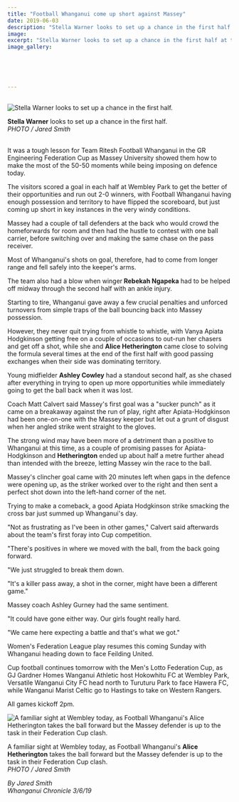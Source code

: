 ```yaml
---
title: "Football Whanganui come up short against Massey"
date: 2019-06-03
description: "Stella Warner looks to set up a chance in the first half at the Football Whanganui games against Massey University..."
image: 
excerpt: "Stella Warner looks to set up a chance in the first half at the Football Whanganui games against Massey University."
image_gallery:
    
    
    
    
    
---
```


<p>&nbsp;<br /><img src="https://www.nzherald.co.nz/resizer/9Kdlpp3UwwoPcpsVyOQzewSqwNc=/620x413/smart/filters:quality(70)/arc-anglerfish-syd-prod-nzme.s3.amazonaws.com/public/5ED43TTAB5E7BMNB3HY4KM7BVE.jpg" alt="Stella Warner looks to set up a chance in the first half." /></p>
<p><span><strong>Stella Warner</strong> looks to set up a chance in the first half.</span><br /><em>PHOTO / Jared Smith</em></p>
<p><br />It was a tough lesson for Team Ritesh Football Whanganui in the GR Engineering Federation Cup as Massey University showed them how to make the most of the 50-50 moments while being imposing on defence today.</p>
<p>The visitors scored a goal in each half at Wembley Park to get the better of their opportunities and run out 2-0 winners, with Football Whanganui having enough possession and territory to have flipped the scoreboard, but just coming up short in key instances in the very windy conditions.</p>
<p><span class="ellipsis">Massey had a couple of tall defenders at the back who would crowd the home</span><span class="QhgiTxHt0g">forwards for room and then had the hustle to contest with one ball carrier, before switching over and making the same chase on the pass receiver.</span></p>
<p class="QhgiTxHt0g">Most of Whanganui's shots on goal, therefore, had to come from longer range and fell safely into the keeper's arms.</p>
<p class="QhgiTxHt0g">The team also had a blow when winger<strong> Rebekah Ngapeka</strong> had to be helped off midway through the second half with an ankle injury.</p>
<p class="QhgiTxHt0g">Starting to tire, Whanganui gave away a few crucial penalties and unforced turnovers from simple traps of the ball bouncing back into Massey possession.</p>
<p class="QhgiTxHt0g">However, they never quit trying from whistle to whistle, with Vanya Apiata Hodgkinson getting free on a couple of occasions to out-run her chasers and get off a shot, while she and <strong>Alice Hetherington</strong> came close to solving the formula several times at the end of the first half with good passing exchanges when their side was dominating territory.</p>
<p class="QhgiTxHt0g">Young midfielder <strong>Ashley Cowley</strong> had a standout second half, as she chased after everything in trying to open up more opportunities while immediately going to get the ball back when it was lost.</p>
<p class="QhgiTxHt0g">Coach Matt Calvert said Massey's first goal was a "sucker punch" as it came on a breakaway against the run of play, right after Apiata-Hodgkinson had been one-on-one with the Massey keeper but let out a grunt of disgust when her angled strike went straight to the gloves.</p>
<p class="QhgiTxHt0g">The strong wind may have been more of a detriment than a positive to Whanganui at this time, as a couple of promising passes for Apiata-Hodgkinson and <strong>Hetherington</strong> ended up about half a metre further ahead than intended with the breeze, letting Massey win the race to the ball.</p>
<p class="QhgiTxHt0g">Massey's clincher goal came with 20 minutes left when gaps in the defence were opening up, as the striker worked over to the right and then sent a perfect shot down into the left-hand corner of the net.</p>
<p class="QhgiTxHt0g">Trying to make a comeback, a good Apiata Hodgkinson strike smacking the cross bar just summed up Whanganui's day.</p>
<p class="QhgiTxHt0g">"Not as frustrating as I've been in other games," Calvert said afterwards about the team's first foray into Cup competition.</p>
<p class="QhgiTxHt0g">"There's positives in where we moved with the ball, from the back going forward.</p>
<p class="QhgiTxHt0g">"We just struggled to break them down.</p>
<p class="QhgiTxHt0g">"It's a killer pass away, a shot in the corner, might have been a different game."</p>
<p class="QhgiTxHt0g">Massey coach Ashley Gurney had the same sentiment.</p>
<p class="QhgiTxHt0g">"It could have gone either way. Our girls fought really hard.</p>
<p class="QhgiTxHt0g">"We came here expecting a battle and that's what we got."</p>
<p class="QhgiTxHt0g">Women's Federation League play resumes this coming Sunday with Whanganui heading down to face Feilding United.</p>
<p class="QhgiTxHt0g">Cup football continues tomorrow with the Men's Lotto Federation Cup, as GJ Gardner Homes Wanganui Athletic host Hokowhitu FC at Wembley Park, Versatile Wanganui City FC head north to Turuturu Park to face Hawera FC, while Wanganui Marist Celtic go to Hastings to take on Western Rangers.</p>
<p class="QhgiTxHt0g">All games kickoff 2pm.</p>
<p class="QhgiTxHt0g"><img src="https://www.nzherald.co.nz/resizer/cJJDqHqslwsy8sA0VUkl5p8kB6A=/620x349/smart/filters:quality(70)/arc-anglerfish-syd-prod-nzme.s3.amazonaws.com/public/4FQYUF37GRD6NCJBUMMWO56HUY.jpg" alt="A familiar sight at Wembley today, as Football Whanganui's Alice Hetherington takes the ball forward but the Massey defender is up to the task in their Federation Cup clash." /></p>
<p class="QhgiTxHt0g"><span>A familiar sight at Wembley today, as Football Whanganui's <strong>Alice Hetherington</strong> takes the ball forward but the Massey defender is up to the task in their Federation Cup clash.</span><br /><em>PHOTO / Jared Smith</em></p>
<p class="QhgiTxHt0g"><em>By Jared Smith</em><br /><em>Whanganui Chronicle 3/6/19</em></p>

